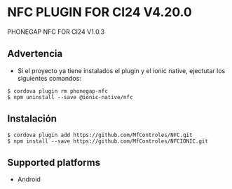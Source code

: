 # NFC PLUGIN FOR CI24 V4.20.0
PHONEGAP NFC FOR CI24 V1.0.3

## Advertencia
- Si el proyecto ya tiene instalados el plugin y el ionic native, ejectutar los siguientes comandos:
```
$ cordova plugin rm phonegap-nfc
$ npm uninstall --save @ionic-native/nfc
```
## Instalación
```
$ cordova plugin add https://github.com/MfControles/NFC.git
$ npm install --save https://github.com/MfControles/NFCIONIC.git
```

## Supported platforms
- Android



